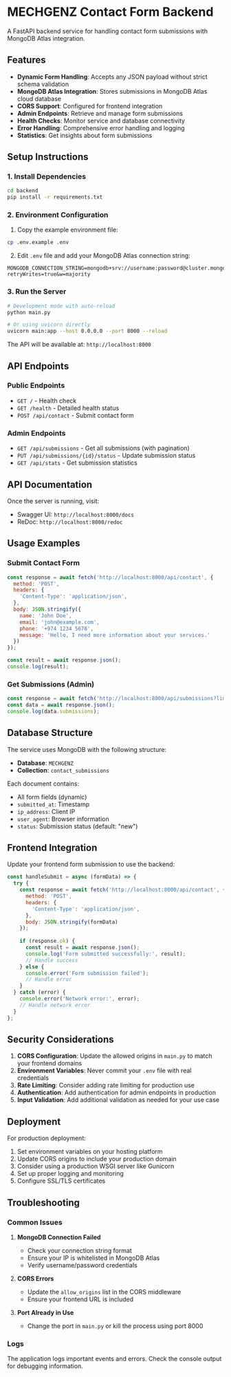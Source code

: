 # MECHGENZ Contact Form Backend

A FastAPI backend service for handling contact form submissions with MongoDB Atlas integration.

## Features

- **Dynamic Form Handling**: Accepts any JSON payload without strict schema validation
- **MongoDB Atlas Integration**: Stores submissions in MongoDB Atlas cloud database
- **CORS Support**: Configured for frontend integration
- **Admin Endpoints**: Retrieve and manage form submissions
- **Health Checks**: Monitor service and database connectivity
- **Error Handling**: Comprehensive error handling and logging
- **Statistics**: Get insights about form submissions

## Setup Instructions

### 1. Install Dependencies

```bash
cd backend
pip install -r requirements.txt
```

### 2. Environment Configuration

1. Copy the example environment file:
```bash
cp .env.example .env
```

2. Edit `.env` file and add your MongoDB Atlas connection string:
```
MONGODB_CONNECTION_STRING=mongodb+srv://username:password@cluster.mongodb.net/?retryWrites=true&w=majority
```

### 3. Run the Server

```bash
# Development mode with auto-reload
python main.py

# Or using uvicorn directly
uvicorn main:app --host 0.0.0.0 --port 8000 --reload
```

The API will be available at: `http://localhost:8000`

## API Endpoints

### Public Endpoints

- `GET /` - Health check
- `GET /health` - Detailed health status
- `POST /api/contact` - Submit contact form

### Admin Endpoints

- `GET /api/submissions` - Get all submissions (with pagination)
- `PUT /api/submissions/{id}/status` - Update submission status
- `GET /api/stats` - Get submission statistics

## API Documentation

Once the server is running, visit:
- Swagger UI: `http://localhost:8000/docs`
- ReDoc: `http://localhost:8000/redoc`

## Usage Examples

### Submit Contact Form

```javascript
const response = await fetch('http://localhost:8000/api/contact', {
  method: 'POST',
  headers: {
    'Content-Type': 'application/json',
  },
  body: JSON.stringify({
    name: 'John Doe',
    email: 'john@example.com',
    phone: '+974 1234 5678',
    message: 'Hello, I need more information about your services.'
  })
});

const result = await response.json();
console.log(result);
```

### Get Submissions (Admin)

```javascript
const response = await fetch('http://localhost:8000/api/submissions?limit=10&skip=0');
const data = await response.json();
console.log(data.submissions);
```

## Database Structure

The service uses MongoDB with the following structure:

- **Database**: `MECHGENZ`
- **Collection**: `contact_submissions`

Each document contains:
- All form fields (dynamic)
- `submitted_at`: Timestamp
- `ip_address`: Client IP
- `user_agent`: Browser information
- `status`: Submission status (default: "new")

## Frontend Integration

Update your frontend form submission to use the backend:

```javascript
const handleSubmit = async (formData) => {
  try {
    const response = await fetch('http://localhost:8000/api/contact', {
      method: 'POST',
      headers: {
        'Content-Type': 'application/json',
      },
      body: JSON.stringify(formData)
    });
    
    if (response.ok) {
      const result = await response.json();
      console.log('Form submitted successfully:', result);
      // Handle success
    } else {
      console.error('Form submission failed');
      // Handle error
    }
  } catch (error) {
    console.error('Network error:', error);
    // Handle network error
  }
};
```

## Security Considerations

1. **CORS Configuration**: Update the allowed origins in `main.py` to match your frontend domains
2. **Environment Variables**: Never commit your `.env` file with real credentials
3. **Rate Limiting**: Consider adding rate limiting for production use
4. **Authentication**: Add authentication for admin endpoints in production
5. **Input Validation**: Add additional validation as needed for your use case

## Deployment

For production deployment:

1. Set environment variables on your hosting platform
2. Update CORS origins to include your production domain
3. Consider using a production WSGI server like Gunicorn
4. Set up proper logging and monitoring
5. Configure SSL/TLS certificates

## Troubleshooting

### Common Issues

1. **MongoDB Connection Failed**
   - Check your connection string format
   - Ensure your IP is whitelisted in MongoDB Atlas
   - Verify username/password credentials

2. **CORS Errors**
   - Update the `allow_origins` list in the CORS middleware
   - Ensure your frontend URL is included

3. **Port Already in Use**
   - Change the port in `main.py` or kill the process using port 8000

### Logs

The application logs important events and errors. Check the console output for debugging information.